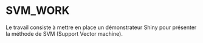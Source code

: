 # SVM_WORK
Le travail consiste à mettre en place un démonstrateur Shiny pour présenter la méthode de SVM (Support Vector machine).
